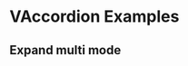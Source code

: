 # VAccordion Examples

<code-tab>
<template #example>
<ExpandedExample/>
</template>
<template #code>

```vue
<!--@include: ./components/accordion/ExpandedExample.vue-->
```

</template>
</code-tab>

## Expand multi mode

<code-tab>
<template #example>
<MultiModeExample/>
</template>
<template #code>

```vue
<!--@include: ./components/accordion/MultiModeExample.vue-->
```

</template>
</code-tab>

<script setup lang="ts">
import CodeTab from '../custom/CodeTab.vue';
import { defineClientComponent } from 'vitepress';

const ExpandedExample = defineClientComponent(() =>  import("./components/accordion/ExpandedExample.vue"));
const MultiModeExample = defineClientComponent(() =>  import("./components/accordion/MultiModeExample.vue"));
</script>
